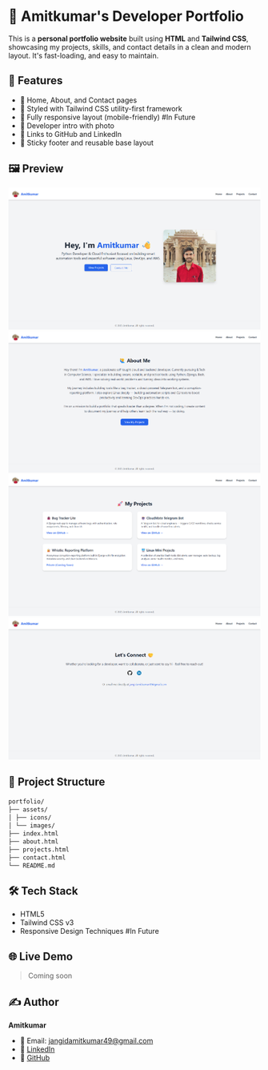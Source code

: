 # 💼 Amitkumar's Developer Portfolio

This is a **personal portfolio website** built using **HTML** and **Tailwind CSS**, showcasing my projects, skills, and contact details in a clean and modern layout. It's fast-loading, and easy to maintain.

## 🚀 Features

- 📄 Home, About, and Contact pages
- 🎨 Styled with Tailwind CSS utility-first framework
- 📱 Fully responsive layout (mobile-friendly) #In Future
- 👤 Developer intro with photo
- 🔗 Links to GitHub and LinkedIn
- 📌 Sticky footer and reusable base layout

## 🖼 Preview

![home](<assets/images/Screenshot 2025-05-10 162301.png>) 
![about](<assets/images/Screenshot 2025-05-10 162318.png>) 
![projects](<assets/images/Screenshot 2025-05-10 162332.png>) 
![contact](<assets/images/Screenshot 2025-05-10 162343.png>)  

## 📁 Project Structure

```
portfolio/
├── assets/
│ ├── icons/
│ └── images/
├── index.html
├── about.html
├── projects.html
├── contact.html
└── README.md
```

## 🛠 Tech Stack

- HTML5
- Tailwind CSS v3
- Responsive Design Techniques #In Future

## 🌐 Live Demo

> Coming soon

## ✍️ Author

**Amitkumar**

- 📧 Email: jangidamitkumar49@gmail.com
- 💼 [LinkedIn](https://www.linkedin.com/in/jangid-amitkumar)
- 🐙 [GitHub](https://github.com/amitkumar0128)
